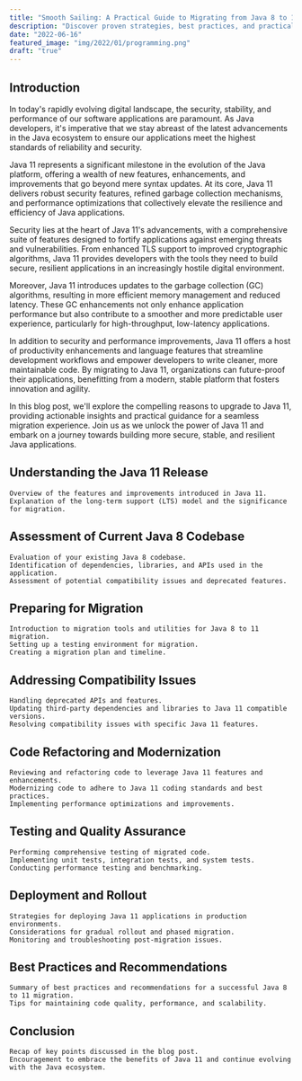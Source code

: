 ```yaml
---
title: "Smooth Sailing: A Practical Guide to Migrating from Java 8 to 11"
description: "Discover proven strategies, best practices, and practical tips for smoothly migrating your Java applications from version 8 to the latest long-term support release, Java 11."
date: "2022-06-16"
featured_image: "img/2022/01/programming.png"
draft: "true"
---
```

## Introduction
In today's rapidly evolving digital landscape, the security, stability, and performance of our software applications are paramount. As Java developers, it's imperative that we stay abreast of the latest advancements in the Java ecosystem to ensure our applications meet the highest standards of reliability and security.

Java 11 represents a significant milestone in the evolution of the Java platform, offering a wealth of new features, enhancements, and improvements that go beyond mere syntax updates. At its core, Java 11 delivers robust security features, refined garbage collection mechanisms, and performance optimizations that collectively elevate the resilience and efficiency of Java applications.

Security lies at the heart of Java 11's advancements, with a comprehensive suite of features designed to fortify applications against emerging threats and vulnerabilities. From enhanced TLS support to improved cryptographic algorithms, Java 11 provides developers with the tools they need to build secure, resilient applications in an increasingly hostile digital environment.

Moreover, Java 11 introduces updates to the garbage collection (GC) algorithms, resulting in more efficient memory management and reduced latency. These GC enhancements not only enhance application performance but also contribute to a smoother and more predictable user experience, particularly for high-throughput, low-latency applications.

In addition to security and performance improvements, Java 11 offers a host of productivity enhancements and language features that streamline development workflows and empower developers to write cleaner, more maintainable code. By migrating to Java 11, organizations can future-proof their applications, benefitting from a modern, stable platform that fosters innovation and agility.

In this blog post, we'll explore the compelling reasons to upgrade to Java 11, providing actionable insights and practical guidance for a seamless migration experience. Join us as we unlock the power of Java 11 and embark on a journey towards building more secure, stable, and resilient Java applications.

## Understanding the Java 11 Release
    Overview of the features and improvements introduced in Java 11.
    Explanation of the long-term support (LTS) model and the significance for migration.

## Assessment of Current Java 8 Codebase
    Evaluation of your existing Java 8 codebase.
    Identification of dependencies, libraries, and APIs used in the application.
    Assessment of potential compatibility issues and deprecated features.

## Preparing for Migration
    Introduction to migration tools and utilities for Java 8 to 11 migration.
    Setting up a testing environment for migration.
    Creating a migration plan and timeline.
## Addressing Compatibility Issues
    Handling deprecated APIs and features.
    Updating third-party dependencies and libraries to Java 11 compatible versions.
    Resolving compatibility issues with specific Java 11 features.

## Code Refactoring and Modernization
    Reviewing and refactoring code to leverage Java 11 features and enhancements.
    Modernizing code to adhere to Java 11 coding standards and best practices.
    Implementing performance optimizations and improvements.

## Testing and Quality Assurance
    Performing comprehensive testing of migrated code.
    Implementing unit tests, integration tests, and system tests.
    Conducting performance testing and benchmarking.

## Deployment and Rollout
    Strategies for deploying Java 11 applications in production environments.
    Considerations for gradual rollout and phased migration.
    Monitoring and troubleshooting post-migration issues.

## Best Practices and Recommendations
    Summary of best practices and recommendations for a successful Java 8 to 11 migration.
    Tips for maintaining code quality, performance, and scalability.

## Conclusion
    Recap of key points discussed in the blog post.
    Encouragement to embrace the benefits of Java 11 and continue evolving with the Java ecosystem.